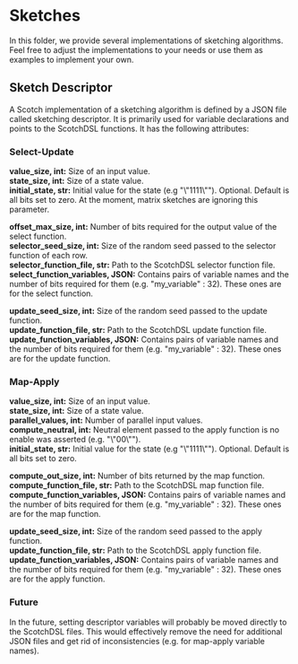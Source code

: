 # Sketches
In this folder, we provide several implementations of sketching algorithms. Feel free to adjust the implementations to your needs or use them as examples to implement your own.

## Sketch Descriptor
A Scotch implementation of a sketching algorithm is defined by a JSON file called sketching descriptor. It is primarily used for variable declarations and points to the ScotchDSL functions. It has the following attributes:

### Select-Update
**value_size, int:** Size of an input value.\
**state_size, int:** Size of a state value.\
**initial_state, str:** Initial value for the state (e.g "\\"1111\\""). Optional. Default is all bits set to zero. At the moment, matrix sketches are ignoring this parameter.

**offset_max_size, int:** Number of bits required for the output value of the select function.\
**selector_seed_size, int:** Size of the random seed passed to the selector function of each row.\
**selector_function_file, str:** Path to the ScotchDSL selector function file.\
**select_function_variables, JSON:** Contains pairs of variable names and the number of bits required for them (e.g. "my_variable" : 32). These ones are for the select function.


**update_seed_size, int:** Size of the random seed passed to the update function.\
**update_function_file, str:** Path to the ScotchDSL update function file.\
**update_function_variables, JSON:** Contains pairs of variable names and the number of bits required for them (e.g. "my_variable" : 32). These ones are for the update function.


### Map-Apply
**value_size, int:** Size of an input value.\
**state_size, int:** Size of a state value.\
**parallel_values, int:** Number of parallel input values.\
**compute_neutral, int:** Neutral element passed to the apply function is no enable was asserted (e.g. "\\"00\\"").\
**initial_state, str:** Initial value for the state (e.g "\\"1111\\""). Optional. Default is all bits set to zero.

**compute_out_size, int:** Number of bits returned by the map function.\
**compute_function_file, str:** Path to the ScotchDSL map function file.\
**compute_function_variables, JSON:** Contains pairs of variable names and the number of bits required for them (e.g. "my_variable" : 32). These ones are for the map function.

**update_seed_size, int:** Size of the random seed passed to the apply function.\
**update_function_file, str:** Path to the ScotchDSL apply function file.\
**update_function_variables, JSON:** Contains pairs of variable names and the number of bits required for them (e.g. "my_variable" : 32). These ones are for the apply function.

### Future
In the future, setting descriptor variables will probably be moved directly to the ScotchDSL files. This would effectively remove the need for additional JSON files and get rid of inconsistencies (e.g. for map-apply variable names).
